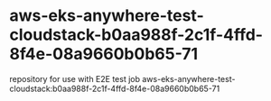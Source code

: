 # aws-eks-anywhere-test-cloudstack-b0aa988f-2c1f-4ffd-8f4e-08a9660b0b65-71
repository for use with E2E test job aws-eks-anywhere-test-cloudstack:b0aa988f-2c1f-4ffd-8f4e-08a9660b0b65-71
